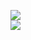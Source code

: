 [![](https://img.shields.io/badge/Made%20With-Github%20Spray-lightgrey.svg?style=for-the-badge&logo=github)](https://github.com/Annihil/github-spray#641)  
[![](https://i.imgur.com/2DrTn0Z.gif)](https://github.com/Annihil/github-spray)